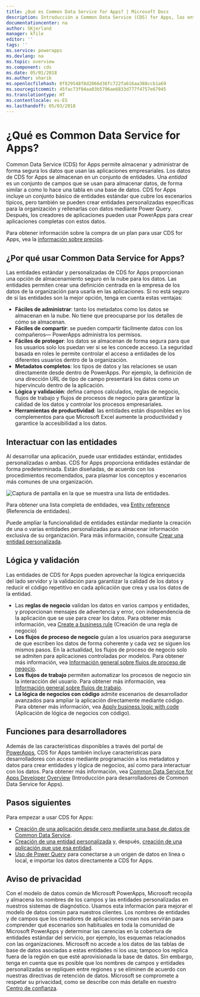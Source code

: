 ```yaml
---
title: ¿Qué es Common Data Service for Apps? | Microsoft Docs
description: Introducción a Common Data Service (CDS) for Apps, las entidades y la lógica del lado servidor.
documentationcenter: na
author: SKjerland
manager: kfile
editor: ''
tags: ''
ms.service: powerapps
ms.devlang: na
ms.topic: overview
ms.component: cds
ms.date: 05/01/2018
ms.author: sharik
ms.openlocfilehash: 0f829548f8d2066d36fc722fa616aa388ccb1a69
ms.sourcegitcommit: 45fac73f04aa03b5796ae6833d777f4757e67945
ms.translationtype: HT
ms.contentlocale: es-ES
ms.lasthandoff: 05/03/2018
---
```

# <a name="what-is-common-data-service-for-apps"></a>¿Qué es Common Data Service for Apps?
Common Data Service (CDS) for Apps permite almacenar y administrar de forma segura los datos que usan las aplicaciones empresariales. Los datos de CDS for Apps se almacenan en un conjunto de entidades. Una *entidad* es un conjunto de campos que se usan para almacenar datos, de forma similar a como lo hace una tabla en una base de datos. CDS for Apps incluye un conjunto básico de entidades estándar que cubre los escenarios típicos, pero también se pueden crear entidades personalizadas específicas para la organización y rellenarlas con datos mediante Power Query. Después, los creadores de aplicaciones pueden usar PowerApps para crear aplicaciones completas con estos datos.

Para obtener información sobre la compra de un plan para usar CDS for Apps, vea la [información sobre precios](../../administrator/pricing-billing-skus.md).

## <a name="why-use-common-data-service-for-apps"></a>¿Por qué usar Common Data Service for Apps?
Las entidades estándar y personalizadas de CDS for Apps proporcionan una opción de almacenamiento seguro en la nube para los datos. Las entidades permiten crear una definición centrada en la empresa de los datos de la organización para usarla en las aplicaciones. Si no está seguro de si las entidades son la mejor opción, tenga en cuenta estas ventajas:

* **Fáciles de administrar**: tanto los metadatos como los datos se almacenan en la nube. No tiene que preocuparse por los detalles de cómo se almacenan.
* **Fáciles de compartir**: se pueden compartir fácilmente datos con los compañeros&mdash; PowerApps administra los permisos.
* **Fáciles de proteger**: los datos se almacenan de forma segura para que los usuarios solo los puedan ver si se les concede acceso. La seguridad basada en roles le permite controlar el acceso a entidades de los diferentes usuarios dentro de la organización.
* **Metadatos completos**: los tipos de datos y las relaciones se usan directamente desde dentro de PowerApps. Por ejemplo, la definición de una dirección URL de tipo de campo presentará los datos como un hipervínculo dentro de la aplicación.
* **Lógica y validación**: defina campos calculados, reglas de negocio, flujos de trabajo y flujos de procesos de negocio para garantizar la calidad de los datos y controlar los procesos empresariales.
* **Herramientas de productividad**: las entidades están disponibles en los complementos para que Microsoft Excel aumente la productividad y garantice la accesibilidad a los datos.

## <a name="interacting-with-entities"></a>Interactuar con las entidades
Al desarrollar una aplicación, puede usar entidades estándar, entidades personalizadas o ambas. CDS for Apps proporciona entidades estándar de forma predeterminada. Están diseñadas, de acuerdo con los procedimientos recomendados, para plasmar los conceptos y escenarios más comunes de una organización.

![Captura de pantalla en la que se muestra una lista de entidades.](./media/data-platform-cds-intro/entitylist.png "Lista de entidades")

Para obtener una lista completa de entidades, vea [Entity reference](https://docs.microsoft.com/en-us/powerapps/developer/common-data-service/reference/about-entity-reference) (Referencia de entidades).

Puede ampliar la funcionalidad de entidades estándar mediante la creación de una o varias entidades personalizadas para almacenar información exclusiva de su organización. Para más información, consulte [Crear una entidad personalizada](create-custom-entity.md).

## <a name="logic-and-validation"></a>Lógica y validación
Las entidades de CDS for Apps pueden aprovechar la lógica enriquecida del lado servidor y la validación para garantizar la calidad de los datos y reducir el código repetitivo en cada aplicación que crea y usa los datos de la entidad.

* Las **reglas de negocio** validan los datos en varios campos y entidades, y proporcionan mensajes de advertencia y error, con independencia de la aplicación que se use para crear los datos. Para obtener más información, vea [Create a business rule](./data-platform-create-business-rule.md) (Creación de una regla de negocio)
* **Los flujos de proceso de negocio** guían a los usuarios para asegurarse de que escriben los datos de forma coherente y cada vez se siguen los mismos pasos. En la actualidad, los flujos de proceso de negocio solo se admiten para aplicaciones controladas por modelos. Para obtener más información, vea [Información general sobre flujos de proceso de negocio](/dynamics365/customer-engagement/customize/business-process-flows-overview).
* **Los flujos de trabajo** permiten automatizar los procesos de negocio sin la interacción del usuario. Para obtener más información, vea [Información general sobre flujos de trabajo](/dynamics365/customer-engagement/customize/workflow-processes).
* **La lógica de negocios con código** admite escenarios de desarrollador avanzados para ampliar la aplicación directamente mediante código. Para obtener más información, vea [Apply business logic with code](../../developer/common-data-service/apply-business-logic-with-code.md) (Aplicación de lógica de negocios con código).

## <a name="developer-capabilities"></a>Funciones para desarrolladores
Además de las características disponibles a través del portal de [PowerApps](https://web.powerapps.com), CDS for Apps también incluye características para desarrolladores con acceso mediante programación a los metadatos y datos para crear entidades y lógica de negocios, así como para interactuar con los datos. Para obtener más información, vea [Common Data Service for Apps Developer Overview](../../developer/common-data-service/overview.md) (Introducción para desarrolladores de Common Data Service for Apps).

## <a name="next-steps"></a>Pasos siguientes
Para empezar a usar CDS for Apps:
* [Creación de una aplicación desde cero mediante una base de datos de Common Data Service](../canvas-apps/data-platform-create-app-scratch.md).
* [Creación de una entidad personalizada](create-custom-entity.md) y, después, [creación de una aplicación que use esa entidad](../canvas-apps/data-platform-create-app.md).
* [Uso de Power Query](./data-platform-cds-newentity-pq.md) para conectarse a un origen de datos en línea o local, e importar los datos directamente a CDS for Apps.

## <a name="privacy-notice"></a>Aviso de privacidad
Con el modelo de datos común de Microsoft PowerApps, Microsoft recopila y almacena los nombres de los campos y las entidades personalizadas en nuestros sistemas de diagnóstico. Usamos esta información para mejorar el modelo de datos común para nuestros clientes. Los nombres de entidades y de campos que los creadores de aplicaciones crean nos servirán para comprender qué escenarios son habituales en toda la comunidad de Microsoft PowerApps y determinar las carencias en la cobertura de entidades estándar del servicio, por ejemplo, los esquemas relacionados con las organizaciones. Microsoft no accede a los datos de las tablas de base de datos asociadas a estas entidades ni los usa; tampoco los replica fuera de la región en que esté aprovisionada la base de datos. Sin embargo, tenga en cuenta que es posible que los nombres de campos y entidades personalizadas se repliquen entre regiones y se eliminen de acuerdo con nuestras directivas de retención de datos. Microsoft se compromete a respetar su privacidad, como se describe con más detalle en nuestro [Centro de confianza](https://www.microsoft.com/trustcenter/Privacy/default.aspx).
